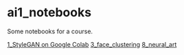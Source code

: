 # ai1_notebooks
Some notebooks for a course.

[1_StyleGAN on Google Colab](https://colab.research.google.com/github/michalgregor/ai1_notebooks/blob/master/1_StyleGAN.ipynb)
[3_face_clustering](https://colab.research.google.com/github/michalgregor/ai1_notebooks/blob/master/3_face_clustering.ipynb)
[8_neural_art](https://colab.research.google.com/github/michalgregor/ai1_notebooks/blob/master/8_neural_art.ipynb)
